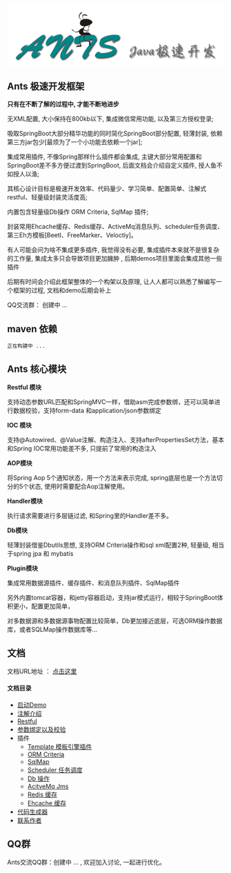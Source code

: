 ![Alt text](./src/main/resources/assets/ants-logo.png)
## Ants 极速开发框架

**只有在不断了解的过程中, 才能不断地进步**

无XML配置, 大小保持在800kb以下, 集成微信常用功能, 以及第三方授权登录;

吸取SpringBoot大部分精华功能的同时简化SpringBoot部分配置, 轻薄封装, 依赖第三方jar包少[最烦为了一个小功能去依赖一个jar];

集成常用插件, 不像Spring那样什么插件都会集成, 主键大部分常用配置和SpringBoot差不多方便过渡到SpringBoot, 后面文档会介绍自定义插件, 授人鱼不如授人以渔;

其核心设计目标是极速开发效率、代码量少、学习简单、配置简单、注解式restful、轻量级封装灵活度高;

内置包含轻量级Db操作 ORM Criteria, SqlMap 插件;

封装常用Ehcache缓存、Redis缓存、ActiveMq消息队列、scheduler任务调度、第三Eh方模板[Beetl、FreeMarker、Veloctiy]。

有人可能会问为啥不集成更多插件, 我觉得没有必要, 集成插件本来就不是很复杂的工作量, 集成太多只会导致项目更加臃肿
, 后期demos项目里面会集成其他一些插件

后期有时间会介绍此框架整体的一个构架以及原理, 让人人都可以熟悉了解编写一个框架的过程, 文档和demo后期会补上

QQ交流群： 创建中 ...

## maven 依赖

```xml
正在构建中 ...
```


## Ants 核心模块

**Restful 模块**

支持动态参数URL匹配和SpringMVC一样，借助asm完成参数绑，还可以简单进行数据校验，支持form-data 和application/json参数绑定

**IOC 模块**

支持@Autowired、@Value注解、构造注入、支持afterPropertiesSet方法，基本和Spring IOC常用功能差不多, 只提前了常用的构造注入

**AOP模块**

将Spring Aop 5个通知状态，用一个方法来表示完成, spring底层也是一个方法切分的5个状态, 使用时需要配合Aop注解使用。

**Handler模块**

执行请求需要进行多层链过滤, 和Spring里的Handler差不多。

**Db模块**

轻薄封装借鉴Dbutils思想, 支持ORM Criteria操作和sql xml配置2种, 轻量级, 相当于spring jpa 和 mybatis

**Plugin模块**

集成常用数据源插件、缓存插件、和消息队列插件、SqlMap插件

另外内置tomcat容器，和jetty容器启动，支持jar模式运行，相较于SpringBoot体积更小，配置更加简单，

对多数据源和多数据源事物配置比较简单，Db更加接近底层，可选ORM操作数据库，或者SQLMap操作数据库等...

## 文档

文档URL地址 ： [点击这里](http://shunblog.cn/)

#### 文档目录

- [启动Demo](https://github.com/blogshun/ants-demos/README.md#启动Demo)
- [注解介绍](./DOC.md#mvc)
- [Restful](./DOC.md#安全控制)
- [参数绑定以及校验](./DOC.md#安全控制)
- 插件
	- [Template 模板引擎插件](./DOC.md#spi扩展)
	- [ORM Criteria](./DOC.md#jbootEvnet事件机制)
	- [SqlMap](./DOC.md#配置文件)
	- [Scheduler 任务调度](./DOC.md#代码生成器)
	- [Db 操作](./DOC.md#代码生成器)
	- [AcitveMq Jms](./DOC.md#代码生成器)
	- [Redis 缓存](./DOC.md#代码生成器)
	- [Ehcache 缓存](./DOC.md#代码生成器)
- [代码生成器](./DOC.md#项目构建)
- [联系作者](./DOC.md#联系作者)


## QQ群

Ants交流QQ群：创建中 ... , 欢迎加入讨论, 一起进行优化。